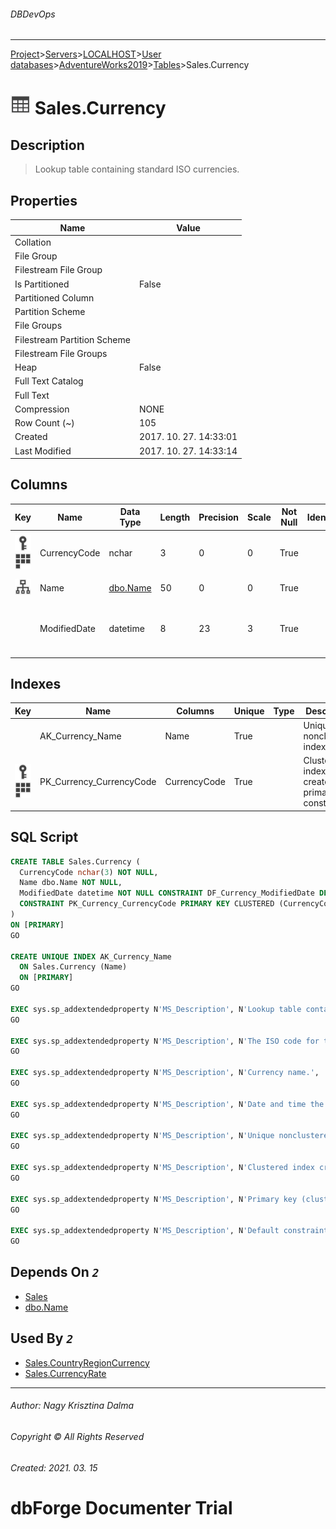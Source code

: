###### DBDevOps
___
[Project](../../../../../startpage.md)>[Servers](../../../../Servers.md)>[LOCALHOST](../../../LOCALHOST.md)>[User databases](../../UserDatabases.md)>[AdventureWorks2019](../AdventureWorks2019.md)>[Tables](Tables.md)>Sales.Currency


# ![logo](../../../../../Images/table.svg) Sales.Currency

## <a name="#Description"></a>Description
> Lookup table containing standard ISO currencies.
## <a name="#Properties"></a>Properties
|Name|Value|
|---|---|
|Collation||
|File Group||
|Filestream File Group||
|Is Partitioned|False|
|Partitioned Column||
|Partition Scheme||
|File Groups||
|Filestream Partition Scheme||
|Filestream File Groups||
|Heap|False|
|Full Text Catalog||
|Full Text||
|Compression|NONE|
|Row Count (~)|105|
|Created|2017. 10. 27. 14:33:01|
|Last Modified|2017. 10. 27. 14:33:14|


## <a name="#Columns"></a>Columns
|Key|Name|Data Type|Length|Precision|Scale|Not Null|Identity|Rule|Default|Computed|Persisted|Description
|---|---|---|---|---|---|---|---|---|---|---|---|---
|[![Primary Key PK_Currency_CurrencyCode](../../../../../Images/primarykey.svg)](#Indexes)[![Cluster Key PK_Currency_CurrencyCode](../../../../../Images/Cluster.svg)](#Indexes)|CurrencyCode|nchar|3|0|0|True||||False|False|The ISO code for the Currency.|
|[![Indexes AK_Currency_Name](../../../../../Images/index.svg)](#Indexes)|Name|[dbo.Name](../Programmability/Types/UserDefinedDataTypes/dbo.Name.md)|50|0|0|True||||False|False|Currency name.|
||ModifiedDate|datetime|8|23|3|True|||(getdate())|False|False|Date and time the record was last updated.|

## <a name="#Indexes"></a>Indexes
|Key|Name|Columns|Unique|Type|Description
|---|---|---|---|---|---
||AK_Currency_Name|Name|True||Unique nonclustered index.|
|[![Primary Key PK_Currency_CurrencyCode](../../../../../Images/primarykey.svg)](#Indexes)[![Cluster Key PK_Currency_CurrencyCode](../../../../../Images/Cluster.svg)](#Indexes)|PK_Currency_CurrencyCode|CurrencyCode|True||Clustered index created by a primary key constraint.|

## <a name="#SqlScript"></a>SQL Script
```SQL
CREATE TABLE Sales.Currency (
  CurrencyCode nchar(3) NOT NULL,
  Name dbo.Name NOT NULL,
  ModifiedDate datetime NOT NULL CONSTRAINT DF_Currency_ModifiedDate DEFAULT (getdate()),
  CONSTRAINT PK_Currency_CurrencyCode PRIMARY KEY CLUSTERED (CurrencyCode)
)
ON [PRIMARY]
GO

CREATE UNIQUE INDEX AK_Currency_Name
  ON Sales.Currency (Name)
  ON [PRIMARY]
GO

EXEC sys.sp_addextendedproperty N'MS_Description', N'Lookup table containing standard ISO currencies.', 'SCHEMA', N'Sales', 'TABLE', N'Currency'
GO

EXEC sys.sp_addextendedproperty N'MS_Description', N'The ISO code for the Currency.', 'SCHEMA', N'Sales', 'TABLE', N'Currency', 'COLUMN', N'CurrencyCode'
GO

EXEC sys.sp_addextendedproperty N'MS_Description', N'Currency name.', 'SCHEMA', N'Sales', 'TABLE', N'Currency', 'COLUMN', N'Name'
GO

EXEC sys.sp_addextendedproperty N'MS_Description', N'Date and time the record was last updated.', 'SCHEMA', N'Sales', 'TABLE', N'Currency', 'COLUMN', N'ModifiedDate'
GO

EXEC sys.sp_addextendedproperty N'MS_Description', N'Unique nonclustered index.', 'SCHEMA', N'Sales', 'TABLE', N'Currency', 'INDEX', N'AK_Currency_Name'
GO

EXEC sys.sp_addextendedproperty N'MS_Description', N'Clustered index created by a primary key constraint.', 'SCHEMA', N'Sales', 'TABLE', N'Currency', 'INDEX', N'PK_Currency_CurrencyCode'
GO

EXEC sys.sp_addextendedproperty N'MS_Description', N'Primary key (clustered) constraint', 'SCHEMA', N'Sales', 'TABLE', N'Currency', 'CONSTRAINT', N'PK_Currency_CurrencyCode'
GO

EXEC sys.sp_addextendedproperty N'MS_Description', N'Default constraint value of GETDATE()', 'SCHEMA', N'Sales', 'TABLE', N'Currency', 'CONSTRAINT', N'DF_Currency_ModifiedDate'
GO
```

## <a name="#DependsOn"></a>Depends On _`2`_
- [Sales](../Security/Schemas/Sales.md)
- [dbo.Name](../Programmability/Types/UserDefinedDataTypes/dbo.Name.md)


## <a name="#UsedBy"></a>Used By _`2`_
- [Sales.CountryRegionCurrency](Sales.CountryRegionCurrency.md)
- [Sales.CurrencyRate](Sales.CurrencyRate.md)


___
###### Author: Nagy Krisztina Dalma
###### Copyright © All Rights Reserved
###### Created: 2021. 03. 15

# dbForge Documenter Trial